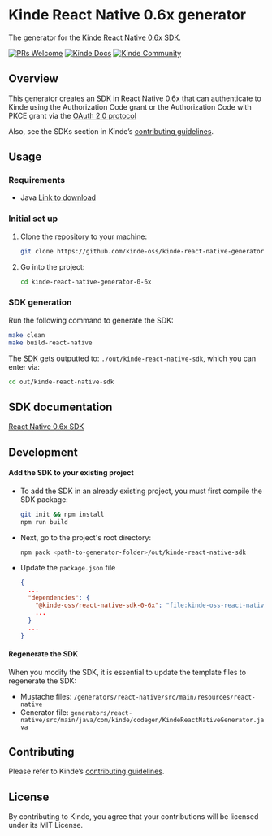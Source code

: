 # Kinde React Native 0.6x generator

The generator for the [Kinde React Native 0.6x SDK](https://github.com/kinde-oss/kinde-react-native-sdk-0-6x).

[![PRs Welcome](https://img.shields.io/badge/PRs-welcome-brightgreen.svg?style=flat-square)](https://makeapullrequest.com) [![Kinde Docs](https://img.shields.io/badge/Kinde-Docs-eee?style=flat-square)](https://kinde.com/docs/developer-tools) [![Kinde Community](https://img.shields.io/badge/Kinde-Community-eee?style=flat-square)](https://thekindecommunity.slack.com)

## Overview

This generator creates an SDK in React Native 0.6x that can authenticate to Kinde using the Authorization Code grant or the Authorization Code with PKCE grant via the [OAuth 2.0 protocol](https://oauth.net/2/) 

Also, see the SDKs section in Kinde’s [contributing guidelines](https://github.com/kinde-oss/.github/blob/main/.github/CONTRIBUTING.md).

## Usage

### Requirements

- Java [Link to download](https://www.java.com/en/)

### Initial set up

1. Clone the repository to your machine:

   ```bash
   git clone https://github.com/kinde-oss/kinde-react-native-generator-0-6x
   ```

2. Go into the project:

   ```bash
   cd kinde-react-native-generator-0-6x
   ```

### SDK generation

Run the following command to generate the SDK:

```bash
make clean
make build-react-native
```

The SDK gets outputted to: `./out/kinde-react-native-sdk`, which you can enter via:

```bash
cd out/kinde-react-native-sdk
```

## SDK documentation

[React Native 0.6x SDK](https://kinde.com/docs/developer-tools/react-native-sdk/)

## Development
#### Add the SDK to your existing project
- To add the SDK in an already existing project, you must first compile the SDK package:
  ```bash
  git init && npm install
  npm run build
  ```
- Next, go to the project's root directory:
  ```bash
  npm pack <path-to-generator-folder>/out/kinde-react-native-sdk
  ```
- Update the `package.json` file
  ```json
  {
    ...
    "dependencies": {
      "@kinde-oss/react-native-sdk-0-6x": "file:kinde-oss-react-native-sdk-0-6x-<version>.tgz",
      ...
    }
    ...
  }
  ```
#### Regenerate the SDK
When you modify the SDK, it is essential to update the template files to regenerate the SDK:
- Mustache files: `/generators/react-native/src/main/resources/react-native`
- Generator file: `generators/react-native/src/main/java/com/kinde/codegen/KindeReactNativeGenerator.java`

## Contributing

Please refer to Kinde’s [contributing guidelines](https://github.com/kinde-oss/.github/blob/489e2ca9c3307c2b2e098a885e22f2239116394a/CONTRIBUTING.md).

## License

By contributing to Kinde, you agree that your contributions will be licensed under its MIT License.